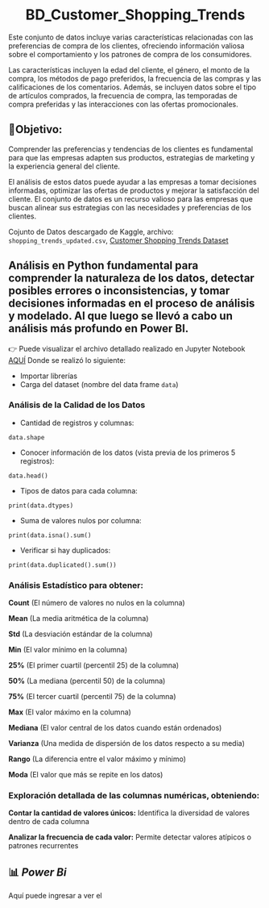 <center>
<h1> BD_Customer_Shopping_Trends </h1>
</center>

Este conjunto de datos incluye varias características relacionadas con las preferencias de compra de los clientes, ofreciendo información valiosa sobre el comportamiento y los patrones de compra de los consumidores. 

Las características incluyen la edad del cliente, el género, el monto de la compra, los métodos de pago preferidos, la frecuencia de las compras y las calificaciones de los comentarios. Además, se incluyen datos sobre el tipo de artículos comprados, la frecuencia de compra, las temporadas de compra preferidas y las interacciones con las ofertas promocionales. 

## 🎯Objetivo: 

Comprender las preferencias y tendencias de los clientes es fundamental para que las empresas adapten sus productos, estrategias de marketing y la experiencia general del cliente. 

El análisis de estos datos puede ayudar a las empresas a tomar decisiones informadas, optimizar las ofertas de productos y mejorar la satisfacción del cliente. El conjunto de datos es un recurso valioso para las empresas que buscan alinear sus estrategias con las necesidades y preferencias de los clientes.

Cojunto de Datos descargado de Kaggle, archivo: `shopping_trends_updated.csv`, [Customer Shopping Trends Dataset](https://www.kaggle.com/datasets/iamsouravbanerjee/customer-shopping-trends-dataset)

## Análisis en Python fundamental para comprender la naturaleza de los datos, detectar posibles errores o inconsistencias, y tomar decisiones informadas en el proceso de análisis y modelado. Al que luego se llevó a cabo un análisis más profundo en Power BI.

👉 Puede visualizar el archivo detallado realizado en Jupyter Notebook [AQUÍ]()
Donde se realizó lo siguiente: 
+ Importar librerías
+ Carga del dataset (nombre del data frame `data`)

### Análisis de la Calidad de los Datos
   - Cantidad de registros y columnas:
```
data.shape
```
   - Conocer información de los datos (vista previa de los primeros 5 registros):
```
data.head()
```
   - Tipos de datos para cada columna:
```
print(data.dtypes)
```
  - Suma de valores nulos por columna:
```
print(data.isna().sum()
```
   - Verificar si hay duplicados:
```
print(data.duplicated().sum())
```

### Análisis Estadístico para obtener:

**Count** (El número de valores no nulos en la columna)

**Mean** (La media aritmética de la columna)

**Std** (La desviación estándar de la columna)

**Min** (El valor mínimo en la columna)

**25%** (El primer cuartil (percentil 25) de la columna)

**50%** (La mediana (percentil 50) de la columna)

**75%** (El tercer cuartil (percentil 75) de la columna)

**Max** (El valor máximo en la columna)

**Mediana** (El valor central de los datos cuando están ordenados)

**Varianza** (Una medida de dispersión de los datos respecto a su media)

**Rango** (La diferencia entre el valor máximo y mínimo)

**Moda** (El valor que más se repite en los datos)

### Exploración detallada de las columnas numéricas, obteniendo: 

**Contar la cantidad de valores únicos:** Identifica la diversidad de valores dentro de cada columna

**Analizar la frecuencia de cada valor:** Permite detectar valores atípicos o patrones recurrentes



## 📊 *Power Bi*

Aquí puede ingresar a ver el 
